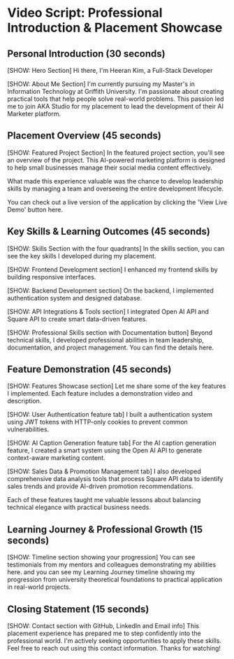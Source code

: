 # Video Script: Professional Introduction & Placement Showcase
## Personal Introduction (30 seconds)
[SHOW: Hero Section]
Hi there, I'm Heeran Kim, a Full-Stack Developer

[SHOW: About Me Section]
I'm currently pursuing my Master's in Information Technology at Griffith University.
I'm passionate about creating practical tools that help people solve real-world problems.
This passion led me to join AKA Studio for my placement to lead the development of their AI Marketer platform.

## Placement Overview (45 seconds)
[SHOW: Featured Project Section]
In the featured project section, you'll see an overview of the project.
This AI-powered marketing platform is designed to help small businesses manage their social media content effectively.

What made this experience valuable was the chance to develop leadership skills by managing a team and overseeing the entire development lifecycle.

You can check out a live version of the application by clicking the 'View Live Demo' button here.

## Key Skills & Learning Outcomes (45 seconds)
[SHOW: Skills Section with the four quadrants]
In the skills section, you can see the key skills I developed during my placement.

[SHOW: Frontend Development section]
I enhanced my frontend skills by building responsive interfaces.

[SHOW: Backend Development section]
On the backend, I implemented authentication system and designed database.

[SHOW: API Integrations & Tools section]
I integrated Open AI API and Square API to create smart data-driven features.

[SHOW: Professional Skills section with Documentation button]
Beyond technical skills, I developed professional abilities in team leadership, documentation, and project management. You can find the details here.

## Feature Demonstration (45 seconds)
[SHOW: Features Showcase section]
Let me share some of the key features I implemented. Each feature includes a demonstration video and description.

[SHOW: User Authentication feature tab]
I built a authentication system using JWT tokens with HTTP-only cookies to prevent common vulnerabilities.

[SHOW: AI Caption Generation feature tab]
For the AI caption generation feature, I created a smart system using the Open AI API to generate context-aware marketing content.

[SHOW: Sales Data & Promotion Management tab]
I also developed comprehensive data analysis tools that process Square API data to identify sales trends and provide AI-driven promotion recommendations.

Each of these features taught me valuable lessons about balancing technical elegance with practical business needs.

## Learning Journey & Professional Growth (15 seconds)
[SHOW: Timeline section showing your progression]
You can see testimonials from my mentors and colleagues demonstrating my abilities here.
and you can see my Learning Journey timeline showing my progression from university theoretical foundations to practical application in real-world projects.

## Closing Statement (15 seconds)
[SHOW: Contact section with GitHub, LinkedIn and Email info]
This placement experience has prepared me to step confidently into the professional world. I'm actively seeking opportunities to apply these skills. Feel free to reach out using this contact information. Thanks for watching!